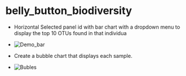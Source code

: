 # belly_button_biodiversity

* Horizontal Selected panel id with bar chart with a dropdown menu to display the top 10 OTUs found in that individua
* ![Demo_bar](https://user-images.githubusercontent.com/83611005/132964670-ec795b1d-3ffb-4593-902a-c330dec91954.png)

* Create a bubble chart that displays each sample.
* ![Bubles](https://user-images.githubusercontent.com/83611005/132965388-24577660-2c8a-47f1-bcb0-f0fc4a26cba3.png)




 

